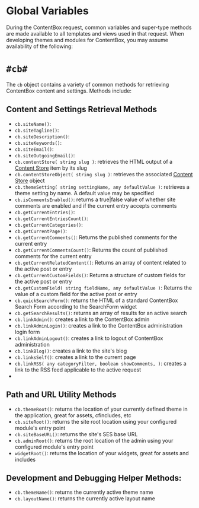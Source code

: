 # Global Variables

During the ContentBox request, common variables and super-type methods are made available to all templates and views used in that request.  When developing themes and modules for ContentBox, you may assume availability of the following:

`#cb#`
===

The `cb` object contains a variety of common methods for retrieving ContentBox content and settings.  Methods include:

Content and Settings Retrieval Methods
------------------------

- `cb.siteName()`:
- `cb.siteTagline()`:
- `cb.siteDescription()`:
- `cb.siteKeywords()`:
- `cb.siteEmail()`:
- `cb.siteOutgoingEmail()`:
- `cb.contentStore( string slug )`: retrieves the HTML output of a [Content Store][1] item by its slug
- `cb.contentStoreObject( string slug )`: retrieves the associated [Content Store][1] object
- `cb.themeSetting( string settingName, any defaultValue )`: retrieves a theme setting by name. A default value may be specified
- `cb.isCommentsEnabled()`: returns a true|false value of whether site comments are enabled and if the current entry accepts comments
- `cb.getCurrentEntries()`:
- `cb.getCurrentEntriesCount()`:
- `cb.getCurrentCategories()`:
- `cb.getCurrentPage()`:
- `cb.getCurrentComments()`: Returns the published comments for the current entry
- `cb.getCurrentCommentsCount()`: Returns the count of published comments for the current entry
- `cb.getCurrentRelatedContent()`: Returns an array of content related to the active post or entry
- `cb.getCurrentCustomFields()`: Returns a structure of custom fields for the active post or entry
- `cb.getCustomField( string fieldName, any defaultValue )`: Returns the value of a custom field for the active post or entry
- `cb.quickSearchForm()`: returns the HTML of a standard ContentBox Search Form according to the SearchForm widget
- `cb.getSearchResults()`: returns an array of results for an active search
- `cb.linkAdmin()`: creates a link to the ContentBox admin
- `cb.linkAdminLogin()`: creates a link to the ContentBox administration login form
- `cb.linkAdminLogout()`: creates a link to logout of ContentBox administration
- `cb.linkBlog()`: creates a link to the site's blog
- `cb.linksSelf()`: creates a link to the current page
- `cb.linkRSS( any categoryFilter, boolean showComments, )`: creates a link to the RSS feed applicable to the active request
- 

Path and URL Utility Methods
----------------------------

- `cb.themeRoot()`: returns the location of your currently defined theme in the application, great for assets, cfincludes, etc
- `cb.siteRoot()`: returns the site root location using your configured module's entry point
- `cb.siteBaseURL()`: returns the site's SES base URL
- `cb.adminRoot()`: returns the root location of the admin using your configured module's entry point
- `widgetRoot()`: returns the location of your widgets, great for assets and includes

Development and Debugging Helper Methods:
----------------------------------------

- `cb.themeName()`: returns the currently active theme name
- `cb.layoutName()`: returns the currently active layout name 


[1]: /content/using/managers/contentstore.html